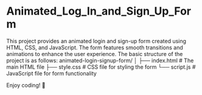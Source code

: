 # Animated_Log_In_and_Sign_Up_Form
This project provides an animated login and sign-up form created using HTML, CSS, and JavaScript. The form features smooth transitions and animations to enhance the user experience.
The basic structure of the project is as follows:
animated-login-signup-form/
│
├── index.html        # The main HTML file
├── style.css         # CSS file for styling the form
└── script.js         # JavaScript file for form functionality

Enjoy coding! 🚀
